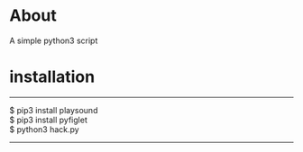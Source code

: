 # About 
A simple python3 script 
# installation 
______
$ pip3 install playsound <br>
$ pip3 install pyfiglet <br>
$ python3 hack.py
______


